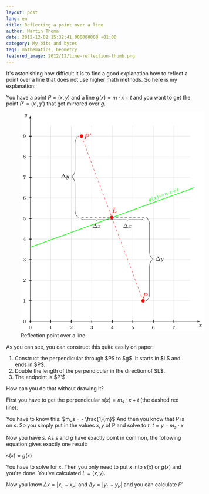 ```yaml
---
layout: post
lang: en
title: Reflecting a point over a line
author: Martin Thoma
date: 2012-12-02 15:32:41.000000000 +01:00
category: My bits and bytes
tags: mathematics, Geometry
featured_image: 2012/12/line-reflection-thumb.png
---
```

It's astonishing how difficult it is to find a good explanation how to reflect a point over a line that does not use higher math methods. So here is my explanation:

You have a point $P = (x,y)$ and a line $g(x) = m \cdot x + t$ and you want to get the point $P' = (x', y')$ that got mirrored over $g$.

<figure class="aligncenter">
            <a href="../images/2012/12/line-reflection.png"><img src="../images/2012/12/line-reflection.png" alt="Reflection point over a line" style="max-width:500px;max-height:596px" class="size-full wp-image-49811"/></a>
            <figcaption class="text-center">Reflection point over a line</figcaption>
        </figure>

As you can see, you can construct this quite easily on paper:
<ol>
  <li>Construct the perpendicular through $P$ to $g$. It starts in $L$ and ends in $P$.</li>
  <li>Double the length of the perpendicular in the direction of $L$.</li>
  <li>The endpoint is $P'$.</li>
</ol>

How can you do that without drawing it?

First you have to get the perpendicular $s(x) = m_s \cdot x + t$ (the dashed red line).

You have to know this: $m_s = - \frac{1}{m}$
And then you know that $P$ is on $s$. So you simply put in the values $x,y$ of P and solve to $t$:
$t = y - m_s \cdot x$

Now you have $s$. As $s$ and $g$ have exactly point in common, the following equation gives exactly one result:

$s(x) = g(x)$

You have to solve for $x$. Then you only need to put $x$ into $s(x)$ or $g(x)$ and you're done. You've calculated $L = (x,y)$.

Now you know $\Delta x = |x_L - x_P|$ and $\Delta y = |y_L - y_P|$ and you can calculate $P'$
